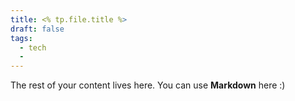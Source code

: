 ```yaml
---
title: <% tp.file.title %>
draft: false
tags:
  - tech
  - 
---
```

 
The rest of your content lives here. You can use **Markdown** here :)

